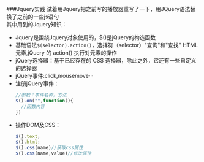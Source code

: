 ###Jquery实践
试着用Jquery把之前写的播放器重写了一下，用JQuery语法替换了之前的一些js语句  
其中用到的Jquery知识：
+ Jquery是围绕Jquery对象使用的，$()是jQuery的构造函数
+ 基础语法`$(selector).action()`，选择符（selector）"查询"和"查找" HTML 元素,jQuery 的 action() 执行对元素的操作
+ jQuery选择器：基于已经存在的 CSS 选择器，除此之外，它还有一些自定义的选择器
+ jQuery事件:click,mousemove···
+ 注册jQuery事件：
  ```javascript
  //参数：事件名称，方法
  $().on("",function(){
    //函数内容  
  })
  ```
+ 操作DOM及CSS：
  ```javascript
  $().text;
  $().html;
  $().css(name)//获取css属性
  $().css(name,value)//修改属性
  ```
